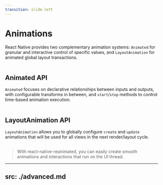 ```yaml
---
transition: slide-left
---
```


# Animations

<div>

React Native provides two complementary animation systems: `Animated` for granular and interactive control of specific values, and `LayoutAnimation` for animated global layout transactions.
<br>
<br>

## Animated API

`Animated` focuses on declarative relationships between inputs and outputs, with configurable transforms in between, and `start`/`stop` methods to control time-based animation execution.
<br>
<br>

## LayoutAnimation API

`LayoutAnimation` allows you to globally configure `create` and `update` animations that will be used for all views in the next render/layout cycle.
<br>
<br>

</div>

> With react-native-reanimated, you can easily create smooth animations and interactions that run on the UI thread.

<!--
Animations
-->

---
src: ./advanced.md
---
